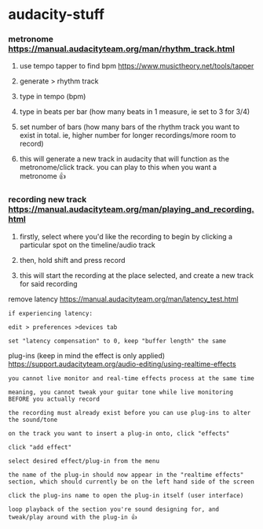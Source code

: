 # audacity-stuff

### metronome https://manual.audacityteam.org/man/rhythm_track.html

1. use tempo tapper to find bpm https://www.musictheory.net/tools/tapper
	
2. generate > rhythm track
	
3. type in tempo (bpm)
	
4. type in beats per bar (how many beats in 1 measure, ie set to 3 for 3/4)
	
5. set number of bars (how many bars of the rhythm track you want to exist in total. ie, higher number for longer recordings/more room to record)
	
6. this will generate a new track in audacity that will function as the metronome/click track. you can play to this when you want a metronome 👍



### recording new track https://manual.audacityteam.org/man/playing_and_recording.html

1. firstly, select where you'd like the recording to begin by clicking a particular spot on the timeline/audio track
	
2. then, hold shift and press record
	
3. this will start the recording at the place selected, and create a new track for said recording
	


remove latency https://manual.audacityteam.org/man/latency_test.html

	if experiencing latency:
	
	edit > preferences >devices tab
	
	set "latency compensation" to 0, keep "buffer length" the same
	


plug-ins (keep in mind the effect is only applied) https://support.audacityteam.org/audio-editing/using-realtime-effects

	you cannot live monitor and real-time effects process at the same time
	
	meaning, you cannot tweak your guitar tone while live monitoring BEFORE you actually record
	
	the recording must already exist before you can use plug-ins to alter the sound/tone
	
	on the track you want to insert a plug-in onto, click "effects"
	
	click "add effect"
	
	select desired effect/plug-in from the menu
	
	the name of the plug-in should now appear in the "realtime effects" section, which should currently be on the left hand side of the screen
	
	click the plug-ins name to open the plug-in itself (user interface)
	
	loop playback of the section you're sound designing for, and tweak/play around with the plug-in 👍
	

